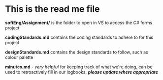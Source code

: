 # This is the read me file

**softEng/Assignment/** is the folder to open in VS to access the C# forms project

**codingStandards.md** contains the coding standards to adhere to for this project

**designStandards.md** contains the design standards to follow, such as colour palette

**minutes.md** - *very helpful* for keeping track of what we're doing, can be used to retroactively fill in our logbooks, ***please update where appropriate***
